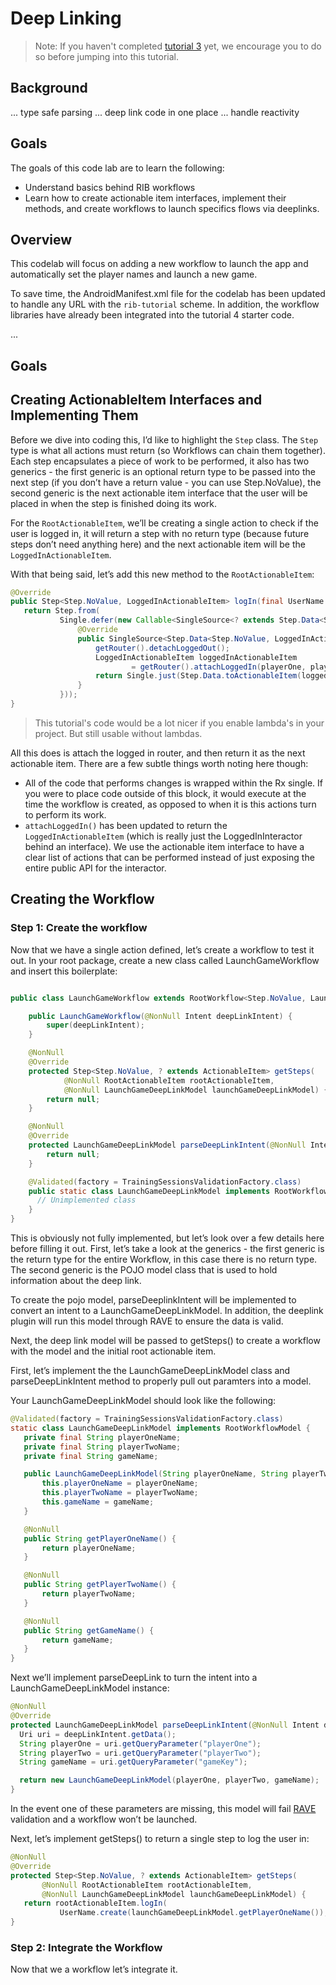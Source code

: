 # Deep Linking

> Note: If you haven't completed [tutorial 3](Android-Tutorial-3) yet, we encourage you to do so before jumping into this tutorial.

## Background

... type safe parsing
... deep link code in one place
... handle reactivity

## Goals
The goals of this code lab are to learn the following:
* Understand basics behind RIB workflows
* Learn how to create actionable item interfaces, implement their methods, and create workflows to launch specifics flows via deeplinks.

## Overview
This codelab will focus on adding a new workflow to launch the app and automatically set the player names and launch a new game.

To save time, the AndroidManifest.xml file for the codelab has been updated to handle any URL with the `rib-tutorial` scheme. In addition, the workflow libraries have already been integrated into the tutorial 4 starter code.


...

## Goals


## Creating ActionableItem Interfaces and Implementing Them

Before we dive into coding this, I’d like to highlight the `Step` class. The `Step` type is what all actions must return (so Workflows can chain them together). Each step encapsulates a piece of work to be performed, it also has two generics - the first generic is an optional return type to be passed into the next step (if you don’t have a return value - you can use Step.NoValue), the second generic is the next actionable item interface that the user will be placed in when the step is finished doing its work. 

For the `RootActionableItem`, we’ll be creating a single action to check if the user is logged in, it will return a step with no return type (because future steps don’t need anything here) and the next actionable item will be the `LoggedInActionableItem`.

With that being said, let’s add this new method to the `RootActionableItem`:

```java
@Override
public Step<Step.NoValue, LoggedInActionableItem> logIn(final UserName playerOne, final UserName playerTwo) {
   return Step.from(
           Single.defer(new Callable<SingleSource<? extends Step.Data<Step.NoValue, LoggedInActionableItem>>>() {
               @Override
               public SingleSource<Step.Data<Step.NoValue, LoggedInActionableItem>> call() {
                   getRouter().detachLoggedOut();
                   LoggedInActionableItem loggedInActionableItem
                           = getRouter().attachLoggedIn(playerOne, playerTwo);
                   return Single.just(Step.Data.toActionableItem(loggedInActionableItem));
               }
           }));
}
```

> This tutorial's code would be a lot nicer if you enable lambda's in your project. But still usable without lambdas.

All this does is attach the logged in router, and then return it as the next actionable item. There are a few subtle things worth noting here though:
* All of the code that performs changes is wrapped within the Rx single. If you were to place code outside of this block, it would execute at the time the workflow is created, as opposed to when it is this actions turn to perform its work.
* `attachLoggedIn()` has been updated to return the `LoggedInActionableItem` (which is really just the LoggedInInteractor behind an interface). We use the actionable item interface to have a clear list of actions that can be performed instead of just exposing the entire public API for the interactor.

## Creating the Workflow
### Step 1: Create the workflow

Now that we have a single action defined, let’s create a workflow to test it out.  In your root package, create a new class called LaunchGameWorkflow and insert this boilerplate:

```java

public class LaunchGameWorkflow extends RootWorkflow<Step.NoValue, LaunchGameWorkflow.LaunchGameDeepLinkModel> {

    public LaunchGameWorkflow(@NonNull Intent deepLinkIntent) {
        super(deepLinkIntent);
    }

    @NonNull
    @Override
    protected Step<Step.NoValue, ? extends ActionableItem> getSteps(
            @NonNull RootActionableItem rootActionableItem,
            @NonNull LaunchGameDeepLinkModel launchGameDeepLinkModel) {
        return null;
    }

    @NonNull
    @Override
    protected LaunchGameDeepLinkModel parseDeepLinkIntent(@NonNull Intent deepLinkIntent) {
        return null;
    }

    @Validated(factory = TrainingSessionsValidationFactory.class)
    public static class LaunchGameDeepLinkModel implements RootWorkflowModel {
      // Unimplemented class
    }
}
```

This is obviously not fully implemented, but let’s look over a few details here before filling it out. First, let’s take a look at the generics - the first generic is the return type for the entire Workflow, in this case there is no return type. The second generic is the POJO model class that is used to hold information about the deep link.

To create the pojo model, parseDeeplinkIntent will be implemented to convert an intent to a LaunchGameDeepLinkModel. In addition, the deeplink plugin will run this model through RAVE to ensure the data is valid.

Next, the deep link model will be passed to getSteps() to create a workflow with the model and the initial root actionable item.

First, let’s implement the the LaunchGameDeepLinkModel class and parseDeepLinkIntent method to properly pull out paramters into a model.

Your LaunchGameDeepLinkModel should look like the following:

```java
@Validated(factory = TrainingSessionsValidationFactory.class)
static class LaunchGameDeepLinkModel implements RootWorkflowModel {
   private final String playerOneName;
   private final String playerTwoName;
   private final String gameName;

   public LaunchGameDeepLinkModel(String playerOneName, String playerTwoName, String gameName) {
       this.playerOneName = playerOneName;
       this.playerTwoName = playerTwoName;
       this.gameName = gameName;
   }

   @NonNull
   public String getPlayerOneName() {
       return playerOneName;
   }

   @NonNull
   public String getPlayerTwoName() {
       return playerTwoName;
   }

   @NonNull
   public String getGameName() {
       return gameName;
   }
}
```

Next we’ll implement parseDeepLink to turn the intent into a LaunchGameDeepLinkModel instance:

```java
@NonNull
@Override
protected LaunchGameDeepLinkModel parseDeepLinkIntent(@NonNull Intent deepLinkIntent) {
  Uri uri = deepLinkIntent.getData();
  String playerOne = uri.getQueryParameter("playerOne");
  String playerTwo = uri.getQueryParameter("playerTwo");
  String gameName = uri.getQueryParameter("gameKey");

  return new LaunchGameDeepLinkModel(playerOne, playerTwo, gameName);
}
```

In the event one of these parameters are missing, this model will fail [RAVE](https://github.com/uber-common/rave) validation and a workflow won’t be launched.

Next, let’s implement getSteps() to return a single step to log the user in:

```java
@NonNull
@Override
protected Step<Step.NoValue, ? extends ActionableItem> getSteps(
       @NonNull RootActionableItem rootActionableItem,
       @NonNull LaunchGameDeepLinkModel launchGameDeepLinkModel) {
   return rootActionableItem.logIn(
           UserName.create(launchGameDeepLinkModel.getPlayerOneName()), UserName.create(launchGameDeepLinkModel.getPlayerTwoName()));
}
```

### Step 2: Integrate the Workflow

Now that we a workflow let’s integrate it. 